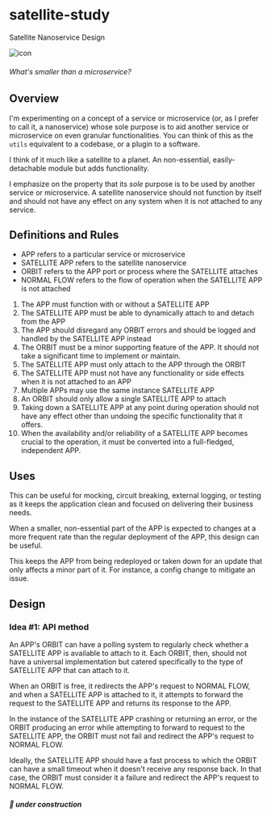 # satellite-study
Satellite Nanoservice Design

![icon](https://cdn.eyzi.dev/satellite-study/icon.png)

###### What's smaller than a microservice?

## Overview

I'm experimenting on a concept of a service or microservice (or, as I
prefer to call it, a nanoservice) whose sole purpose is to aid another
service or microservice on even granular functionalities. You can think
of this as the `utils` equivalent to a codebase, or a plugin to a
software.

I think of it much like a satellite to a planet. An non-essential,
easily-detachable module but adds functionality.

I emphasize on the property that its *sole* purpose is to be used by
another service or microservice. A satellite nanoservice should not
function by itself and should not have any effect on any
system when it is not attached to any service.

## Definitions and Rules

- APP refers to a particular service or microservice
- SATELLITE APP refers to the satellite nanoservice
- ORBIT refers to the APP port or process where the SATELLITE attaches
- NORMAL FLOW refers to the flow of operation when the SATELLITE APP is
not attached

1. The APP must function with or without a SATELLITE APP
2. The SATELLITE APP must be able to dynamically attach to and detach
from the APP
3. The APP should disregard any ORBIT errors and should be logged and
handled by the SATELLITE APP instead
4. The ORBIT must be a minor supporting feature of the APP. It should
not take a significant time to implement or maintain.
5. The SATELLITE APP must only attach to the APP through the ORBIT
6. The SATELLITE APP must not have any functionality or side effects
when it is not attached to an APP
7. Multiple APPs may use the same instance SATELLITE APP
8. An ORBIT should only allow a single SATELLITE APP to attach
9. Taking down a SATELLITE APP at any point during operation should not
have any effect other than undoing the specific functionality that it
offers.
10. When the availability and/or reliability of a SATELLITE APP
becomes crucial to the operation, it must be converted into a
full-fledged, independent APP.

## Uses

This can be useful for mocking, circuit breaking, external logging, or
testing as it keeps the application clean and focused on delivering
their business needs.

When a smaller, non-essential part of the APP is expected to changes at
a more frequent rate than the regular deployment of the APP, this
design can be useful.

This keeps the APP from being redeployed or taken down for an update
that only affects a minor part of it. For instance, a config change to
mitigate an issue.

## Design

### Idea #1: API method

An APP's ORBIT can have a polling system to regularly check whether a
SATELLITE APP is available to attach to it. Each ORBIT, then, should
not have a universal implementation but catered specifically to the
type of SATELLITE APP that can attach to it.

When an ORBIT is free, it redirects the APP's request to NORMAL FLOW,
and when a SATELLITE APP is attached to it, it attempts to forward the
request to the SATELLITE APP and returns its response to the APP.

In the instance of the SATELLITE APP crashing or returning an error, or
the ORBIT producing an error while attempting to forward to request to
the SATELLITE APP, the ORBIT must not fail and redirect the APP's
request to NORMAL FLOW.

Ideally, the SATELLITE APP should have a fast process to which the
ORBIT can have a small timeout when it doesn't receive any response
back. In that case, the ORBIT must consider it a failure and redirect
the APP's request to NORMAL FLOW.

##### 🚧 under construction

